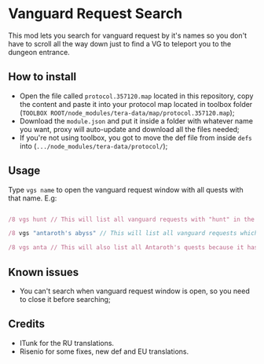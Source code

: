 # Vanguard Request Search

This mod lets you search for vanguard request by it's names so you don't have to scroll all the way down just to find a VG to teleport you to the dungeon entrance.

## How to install

 - Open the file called `protocol.357120.map` located in this repository, copy the content and paste it into your protocol map located in toolbox folder (`TOOLBOX ROOT/node_modules/tera-data/map/protocol.357120.map`);
 - Download the `module.json` and put it inside a folder with whatever name you want, proxy will auto-update and download all the files needed;
 - If you're not using toolbox, you got to move the def file from inside `defs` into (`.../node_modules/tera-data/protocol/`);

## Usage

Type `vgs name` to open the vanguard request window with all quests with that name.
E.g:
```javascript

/8 vgs hunt // This will list all vanguard requests with "hunt" in the name.

/8 vgs "antaroth's abyss" // This will list all vanguard requests which name matches "antaroth's abyss".

/8 vgs anta // This will also list all Antaroth's quests because it has "anta" in the name.
```

## Known issues

- You can't search when vanguard request window is open, so you need to close it before searching;

## Credits

- ITunk for the RU translations.
- Risenio for some fixes, new def and EU translations.